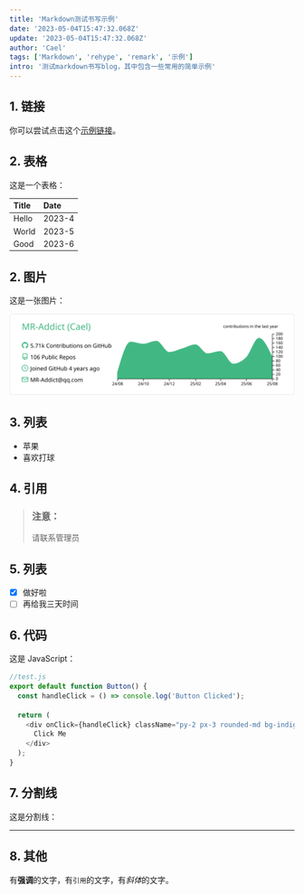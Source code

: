 ```yaml
---
title: 'Markdown测试书写示例'
date: '2023-05-04T15:47:32.068Z'
update: '2023-05-04T15:47:32.068Z'
author: 'Cael'
tags: ['Markdown', 'rehype', 'remark', '示例']
intro: '测试markdown书写blog，其中包含一些常用的简单示例'
---
```


## 1. 链接

你可以尝试点击这个[示例链接](https://example.com)。

## 2. 表格

这是一个表格：

| Title | Date   |
| :---- | :----- |
| Hello | 2023-4 |
| World | 2023-5 |
| Good  | 2023-6 |

## 2. 图片

这是一张图片：

![avatar](https://raw.githubusercontent.com/MR-Addict/MR-Addict/build/profile-summary-card-output/vue/0-profile-details.svg)

## 3. 列表

- 苹果
- 喜欢打球

## 4. 引用

> ### 注意：
>
> 请联系管理员

## 5. 列表

- [x] 做好啦
- [ ] 再给我三天时间

## 6. 代码

这是 JavaScript：

```javascript
//test.js
export default function Button() {
  const handleClick = () => console.log('Button Clicked');

  return (
    <div onClick={handleClick} className="py-2 px-3 rounded-md bg-indigo-600 text-white">
      Click Me
    </div>
  );
}
```

## 7. 分割线

这是分割线：

---

## 8. 其他

有**强调**的文字，有`引用`的文字，有*斜体*的文字。
